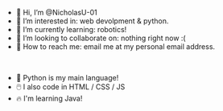 - 👋 Hi, I’m @NicholasU-01
- 👀 I’m interested in: web devolpment & python.
- 🤖 I’m currently learning: robotics!
- 💞️ I’m looking to collaborate on: nothing right now :(
- 📢 How to reach me: email me at my personal email address.
<br />

- 🐍 Python is my main language!
- 🖱️ I also code in HTML / CSS / JS
- 🔥 I'm learning Java!

<!---
NicholasU-01/NicholasU-01 is a ✨ special ✨ repository because its `README.md` (this file) appears on your GitHub profile.
You can click the Preview link to take a look at your changes.
--->
